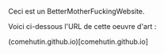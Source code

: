 Ceci est un BetterMotherFuckingWebsite.

Voici ci-dessous l'URL de cette oeuvre d'art :

(comehutin.github.io)[comehutin.github.io]
